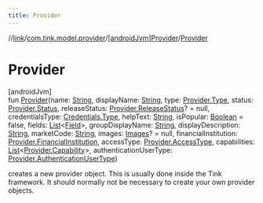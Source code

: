 ```yaml
---
title: Provider
---
```

//[link](../../../index.html)/[com.tink.model.provider](../index.html)/[[androidJvm]Provider](index.html)/[Provider](-provider.html)



# Provider



[androidJvm]\
fun [Provider](-provider.html)(name: [String](https://kotlinlang.org/api/latest/jvm/stdlib/kotlin/-string/index.html), displayName: [String](https://kotlinlang.org/api/latest/jvm/stdlib/kotlin/-string/index.html), type: [Provider.Type](-type/index.html), status: [Provider.Status](-status/index.html), releaseStatus: [Provider.ReleaseStatus](-release-status/index.html)? = null, credentialsType: [Credentials.Type](../../com.tink.model.credentials/[android-jvm]-credentials/-type/index.html), helpText: [String](https://kotlinlang.org/api/latest/jvm/stdlib/kotlin/-string/index.html), isPopular: [Boolean](https://kotlinlang.org/api/latest/jvm/stdlib/kotlin/-boolean/index.html) = false, fields: [List](https://kotlinlang.org/api/latest/jvm/stdlib/kotlin.collections/-list/index.html)&lt;[Field](../../com.tink.model.misc/[android-jvm]-field/index.html)&gt;, groupDisplayName: [String](https://kotlinlang.org/api/latest/jvm/stdlib/kotlin/-string/index.html), displayDescription: [String](https://kotlinlang.org/api/latest/jvm/stdlib/kotlin/-string/index.html), marketCode: [String](https://kotlinlang.org/api/latest/jvm/stdlib/kotlin/-string/index.html), images: [Images](../../com.tink.model/[android-jvm]-images/index.html)? = null, financialInstitution: [Provider.FinancialInstitution](-financial-institution/index.html), accessType: [Provider.AccessType](-access-type/index.html), capabilities: [List](https://kotlinlang.org/api/latest/jvm/stdlib/kotlin.collections/-list/index.html)&lt;[Provider.Capability](-capability/index.html)&gt;, authenticationUserType: [Provider.AuthenticationUserType](-authentication-user-type/index.html))



creates a new provider object. This is usually done inside the Tink framework. It should normally not be necessary to create your own provider objects.




